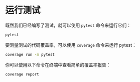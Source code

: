 # 运行测试

既然我们已经编写了测试，就可以使用 `pytest` 命令来运行它们：

```bash
pytest
```

要测量测试的代码覆盖率，可以使用 `coverage` 命令来运行 pytest：

```bash
coverage run -m pytest
```

你可以使用以下命令在终端中查看简单的覆盖率报告：

```bash
coverage report
```
